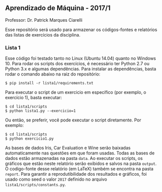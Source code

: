 ## Aprendizado de Máquina - 2017/1

Professor: Dr. Patrick Marques Ciarelli

Esse repositório será usado para armazenar os códigos-fontes e relatórios das listas de exercícios da disciplina.

### Lista 1
Esse código foi testado tanto no Linux (Ubuntu 14.04) quanto no Windows 10. Para rodar os scripts dos exercícios, é necessário ter Python 2.7 ou Python 3.x e algumas dependências. Para instalar as dependências, basta rodar o comando abaixo na raiz do repositório:

    $ pip install -r lista1/requirements.txt

Para executar o script de um exercicio em específico (por exemplo, o exercício 1), basta executar:

    $ cd lista1/scripts
    $ python lista1.py --exercicio=1

Ou então, se preferir, você pode executar o script diretamente. Por exemplo:

    $ cd lista1/scripts
    $ python exercicio1.py

As bases de dados Iris, Car Evaluation e Wine serão baixadas automaticamente nas questões em que foram usadas. Todas as bases de dados estão armazenadas na pasta `data`. Ao executar os scripts, os gráficos que estão neste relatório serão exibidos e salvos na pasta `output`. O codigo-fonte desse relatório (em LaTeX) também se encontra na pasta `report`. Para garantir a reprodutibilidade dos resultados e gráficos, foi usado como seed o valor `2017` definido no arquivo `lista1/scripts/constants.py`.
